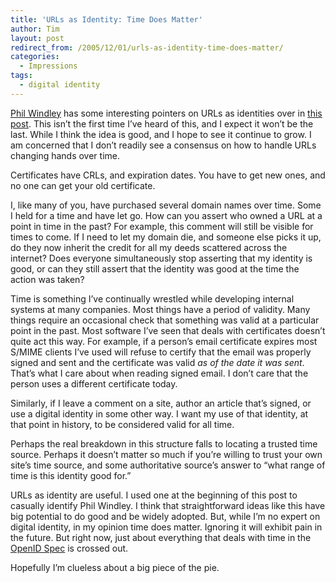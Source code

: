 ```yaml
---
title: 'URLs as Identity: Time Does Matter'
author: Tim
layout: post
redirect_from: /2005/12/01/urls-as-identity-time-does-matter/
categories:
  - Impressions
tags:
  - digital identity
---
```

[Phil Windley][1] has some interesting pointers on URLs as identities over in [this post][2]. This isn&#8217;t the first time I&#8217;ve heard of this, and I expect it won&#8217;t be the last. While I think the idea is good, and I hope to see it continue to grow. I am concerned that I don&#8217;t readily see a consensus on how to handle URLs changing hands over time.

Certificates have CRLs, and expiration dates. You have to get new ones, and no one can get your old certificate.

I, like many of you, have purchased several domain names over time. Some I held for a time and have let go. How can you assert who owned a URL at a point in time in the past? For example, this comment will still be visible for times to come. If I need to let my domain die, and someone else picks it up, do they now inherit the credit for all my deeds scattered across the internet? Does everyone simultaneously stop asserting that my identity is good, or can they still assert that the identity was good at the time the action was taken?

Time is something I&#8217;ve continually wrestled while developing internal systems at many companies. Most things have a period of validity. Many things require an occasional check that something was valid at a particular point in the past. Most software I&#8217;ve seen that deals with certificates doesn&#8217;t quite act this way. For example, if a person&#8217;s email certificate expires most S/MIME clients I&#8217;ve used will refuse to certify that the email was properly signed and sent and the certificate was valid *as of the date it was sent*. That&#8217;s what I care about when reading signed email. I don&#8217;t care that the person uses a different certificate today.

Similarly, if I leave a comment on a site, author an article that&#8217;s signed, or use a digital identity in some other way. I want my use of that identity, at that point in history, to be considered valid for all time.

Perhaps the real breakdown in this structure falls to locating a trusted time source. Perhaps it doesn&#8217;t matter so much if you&#8217;re willing to trust your own site&#8217;s time source, and some authoritative source&#8217;s answer to &#8220;what range of time is this identity good for.&#8221;

URLs as identity are useful. I used one at the beginning of this post to casually identify Phil Windley. I think that straightforward ideas like this have big potential to do good and be widely adopted. But, while I&#8217;m no expert on digital identity, in my opinion time does matter. Ignoring it will exhibit pain in the future. But right now, just about everything that deals with time in the [OpenID Spec][3] is crossed out.

Hopefully I&#8217;m clueless about a big piece of the pie.

 [1]: http://www.windley.com/
 [2]: http://www.windley.com/archives/2005/11/urls_as_identit.shtml "Phil Windley's Technometria | URLs as Identity"
 [3]: http://openid.net/specs.bml

